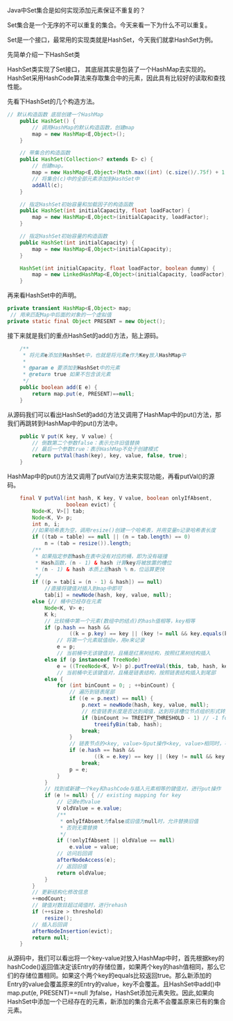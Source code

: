 Java中Set集合是如何实现添加元素保证不重复的？

Set集合是一个无序的不可以重复的集合。今天来看一下为什么不可以重复。

Set是一个接口，最常用的实现类就是HashSet，今天我们就拿HashSet为例。

先简单介绍一下HashSet类

HashSet类实现了Set接口， 其底层其实是包装了一个HashMap去实现的。HashSet采用HashCode算法来存取集合中的元素，因此具有比较好的读取和查找性能。

先看下HashSet的几个构造方法。
```java
// 默认构造函数 底层创建一个HashMap
    public HashSet() {
        // 调用HashMap的默认构造函数，创建map
        map = new HashMap<E,Object>();
    }

    // 带集合的构造函数
    public HashSet(Collection<? extends E> c) {
        // 创建map。
        map = new HashMap<E,Object>(Math.max((int) (c.size()/.75f) + 1, 16));
        // 将集合(c)中的全部元素添加到HashSet中
        addAll(c);
    }

    // 指定HashSet初始容量和加载因子的构造函数
    public HashSet(int initialCapacity, float loadFactor) {
        map = new HashMap<E,Object>(initialCapacity, loadFactor);
    }

    // 指定HashSet初始容量的构造函数
    public HashSet(int initialCapacity) {
        map = new HashMap<E,Object>(initialCapacity);
    }

    HashSet(int initialCapacity, float loadFactor, boolean dummy) {
        map = new LinkedHashMap<E,Object>(initialCapacity, loadFactor);
    }
```
再来看HashSet中的声明。
```java
private transient HashMap<E,Object> map;
 // 用来匹配Map中后面的对象的一个虚拟值
private static final Object PRESENT = new Object();
```
接下来就是我们的重点HashSet的add()方法，贴上源码。
```java
    /**
     * 将元素e添加到HashSet中，也就是将元素e作为Key放入HashMap中
     *
     * @param e 要添加到HashSet中的元素
     * @return true 如果不包含该元素
     */
    public boolean add(E e) {
        return map.put(e, PRESENT)==null;
    }
```
从源码我们可以看出HashSet的add()方法又调用了HashMap中的put()方法，那我们再跳转到HashMap中的put()方法中。
```java
    public V put(K key, V value) {
        // 倒数第二个参数false：表示允许旧值替换
        // 最后一个参数true：表示HashMap不处于创建模式
        return putVal(hash(key), key, value, false, true);
    }
```
HashMap中的put()方法又调用了putVal()方法来实现功能，再看putVal()的源码。
```java
    final V putVal(int hash, K key, V value, boolean onlyIfAbsent,
                   boolean evict) {
        Node<K, V>[] tab;
        Node<K, V> p;
        int n, i;
        //如果哈希表为空，调用resize()创建一个哈希表，并用变量n记录哈希表长度
        if ((tab = table) == null || (n = tab.length) == 0)
            n = (tab = resize()).length;
        /**
         * 如果指定参数hash在表中没有对应的桶，即为没有碰撞
         * Hash函数，(n - 1) & hash 计算key将被放置的槽位
         * (n - 1) & hash 本质上是hash % n，位运算更快
         */
        if ((p = tab[i = (n - 1) & hash]) == null)
            //直接将键值对插入到map中即可
            tab[i] = newNode(hash, key, value, null);
        else {// 桶中已经存在元素
            Node<K, V> e;
            K k;
            // 比较桶中第一个元素(数组中的结点)的hash值相等，key相等
            if (p.hash == hash &&
                    ((k = p.key) == key || (key != null && key.equals(k))))
                // 将第一个元素赋值给e，用e来记录
                e = p;
                // 当前桶中无该键值对，且桶是红黑树结构，按照红黑树结构插入
            else if (p instanceof TreeNode)
                e = ((TreeNode<K, V>) p).putTreeVal(this, tab, hash, key, value);
                // 当前桶中无该键值对，且桶是链表结构，按照链表结构插入到尾部
            else {
                for (int binCount = 0; ; ++binCount) {
                    // 遍历到链表尾部
                    if ((e = p.next) == null) {
                        p.next = newNode(hash, key, value, null);
                        // 检查链表长度是否达到阈值，达到将该槽位节点组织形式转为红黑树
                        if (binCount >= TREEIFY_THRESHOLD - 1) // -1 for 1st
                            treeifyBin(tab, hash);
                        break;
                    }
                    // 链表节点的<key, value>与put操作<key, value>相同时，不做重复操作，跳出循环
                    if (e.hash == hash &&
                            ((k = e.key) == key || (key != null && key.equals(k))))
                        break;
                    p = e;
                }
            }
            // 找到或新建一个key和hashCode与插入元素相等的键值对，进行put操作
            if (e != null) { // existing mapping for key
                // 记录e的value
                V oldValue = e.value;
                /**
                 * onlyIfAbsent为false或旧值为null时，允许替换旧值
                 * 否则无需替换
                 */
                if (!onlyIfAbsent || oldValue == null)
                    e.value = value;
                // 访问后回调
                afterNodeAccess(e);
                // 返回旧值
                return oldValue;
            }
        }
        // 更新结构化修改信息
        ++modCount;
        // 键值对数目超过阈值时，进行rehash
        if (++size > threshold)
            resize();
        // 插入后回调
        afterNodeInsertion(evict);
        return null;
    }
```
从源码中，我们可以看出将一个key-value对放入HashMap中时，首先根据key的hashCode()返回值决定该Entry的存储位置，如果两个key的hash值相同，那么它们的存储位置相同。如果这个两个key的equals比较返回true。那么新添加的Entry的value会覆盖原来的Entry的value，key不会覆盖。且HashSet中add()中 map.put(e, PRESENT)==null 为false，HashSet添加元素失败。因此,如果向HashSet中添加一个已经存在的元素，新添加的集合元素不会覆盖原来已有的集合元素。